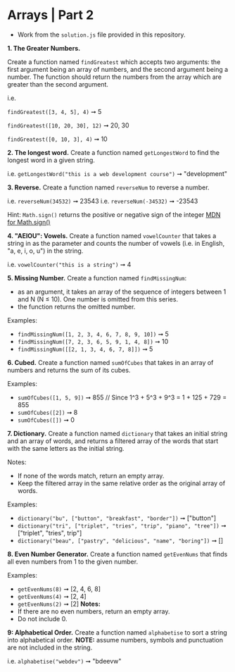 # Arrays | Part 2

- Work from the `solution.js` file provided in this repository.
  
**1. The Greater Numbers.**

Create a function named `findGreatest` which accepts two arguments: the first argument being an array of numbers, and the second argument being a number. The function should return the numbers from the array which are greater than the second argument. 

i.e. 

`findGreatest([3, 4, 5], 4)` ➞ 5

`findGreatest([10, 20, 30], 12)` ➞ 20, 30

`findGreatest([0, 10, 3], 4)` ➞ 10

**2. The longest word.**
Create a function named `getLongestWord` to find the longest word in a given string. 

i.e. `getLongestWord("this is a web development course")` ➞  "development"

**3. Reverse.**
Create a function named `reverseNum` to reverse a number. 

i.e. `reverseNum(34532)` ➞ 23543
i.e. `reverseNum(-34532)` ➞ -23543

Hint: `Math.sign()` returns the positive or negative sign of the integer 
[MDN for Math.sign()](https://developer.mozilla.org/en-US/docs/Web/JavaScript/Reference/Global_Objects/Math/sign)

**4. "AEIOU": Vowels.**
Create a function named `vowelCounter` that takes a string in as the parameter and counts the number of vowels (i.e. in English, "a, e, i, o, u") in the string. 

i.e. `vowelCounter("this is a string")` ➞ 4

**5. Missing Number.**
Create a function named `findMissingNum`:
- as an argument, it takes an array of the sequence of integers between 1 and N (N ≤ 10). One number is omitted from this series.
- the function returns the omitted number.

Examples: 
* `findMissingNum([1, 2, 3, 4, 6, 7, 8, 9, 10])` ➞ 5
* `findMissingNum([7, 2, 3, 6, 5, 9, 1, 4, 8])` ➞ 10
* `findMissingNum([[2, 1, 3, 4, 6, 7, 8]])` ➞ 5

**6. Cubed.**
Create a function named `sumOfCubes` that takes in an array of numbers and returns the sum of its cubes. 

Examples: 
* `sumOfCubes([1, 5, 9])` ➞ 855 // Since 1^3 + 5^3 + 9^3 = 1 + 125 + 729 = 855
* `sumOfCubes([2])` ➞ 8
* `sumOfCubes([])` ➞ 0

**7. Dictionary.**
Create a function named `dictionary` that takes an initial string and an array of words, and returns a filtered array of the words that start with the same letters as the initial string.

Notes:
* If none of the words match, return an empty array.
* Keep the filtered array in the same relative order as the original array of words.

Examples:
* `dictionary("bu", ["button", "breakfast", "border"])` ➞ ["button"]
* `dictionary("tri", ["triplet", "tries", "trip", "piano", "tree"])` ➞ ["triplet", "tries", trip"]
* `dictionary("beau", ["pastry", "delicious", "name", "boring"])` ➞ []

**8. Even Number Generator.**
Create a function named `getEvenNums` that finds all even numbers from 1 to the given number.

Examples:
* `getEvenNums(8)` ➞ [2, 4, 6, 8]
* `getEvenNums(4)` ➞ [2, 4]
* `getEvenNums(2)` ➞ [2]
**Notes:** 
* If there are no even numbers, return an empty array. 
* Do not include 0. 

**9: Alphabetical Order.**
Create a function named `alphabetise` to sort a string into alphabetical order. **NOTE:** assume numbers, symbols and punctuation are not included in the string.

i.e. `alphabetise("webdev")` ➞ "bdeevw"




